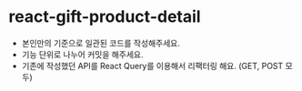 # react-gift-product-detail

- 본인만의 기준으로 일관된 코드를 작성해주세요.
- 기능 단위로 나누어 커밋을 해주세요.
- 기존에 작성했던 API를 React Query를 이용해서 리팩터링 해요. (GET, POST 모두)
